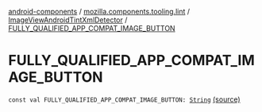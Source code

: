 [android-components](../../index.md) / [mozilla.components.tooling.lint](../index.md) / [ImageViewAndroidTintXmlDetector](index.md) / [FULLY_QUALIFIED_APP_COMPAT_IMAGE_BUTTON](./-f-u-l-l-y_-q-u-a-l-i-f-i-e-d_-a-p-p_-c-o-m-p-a-t_-i-m-a-g-e_-b-u-t-t-o-n.md)

# FULLY_QUALIFIED_APP_COMPAT_IMAGE_BUTTON

`const val FULLY_QUALIFIED_APP_COMPAT_IMAGE_BUTTON: `[`String`](https://kotlinlang.org/api/latest/jvm/stdlib/kotlin/-string/index.html) [(source)](https://github.com/mozilla-mobile/android-components/blob/master/components/tooling/lint/src/main/java/mozilla/components/tooling/lint/ImageViewAndroidTintXmlDetector.kt#L29)